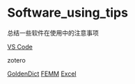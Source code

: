 # Software_using_tips

总结一些软件在使用中的注意事项

[VS Code](doc/VSCode.md)

zotero

[GoldenDict](doc/GoldenDict.md)
[FEMM](doc/FEMM.md)
[Excel](doc/Excel.md)
